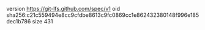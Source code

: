 version https://git-lfs.github.com/spec/v1
oid sha256:c21c559494e8cc9cfdbe8613c9fc0869cc1e862432380148f996e185dec1b786
size 431
